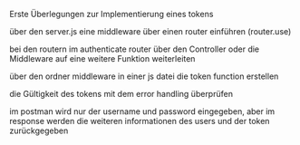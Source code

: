 Erste Überlegungen zur Implementierung eines tokens

über den server.js eine middleware über einen router einführen (router.use)

bei den routern im authenticate router über den Controller oder die Middleware auf eine weitere Funktion weiterleiten

über den ordner middleware in einer js datei die token function erstellen

die Gültigkeit des tokens mit dem error handling überprüfen

im postman wird nur der username und password eingegeben, aber im response werden die weiteren informationen des users und der token zurückgegeben

